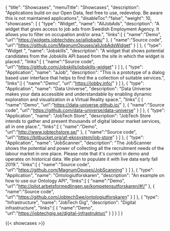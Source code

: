

{
    "title": "Showcases",
    "menuTitle": "Showcases",
    "description": "Applications build on our Open Data, feel free to use, redevelop. Be aware this is not maintained applications",
    "disableToc":"false",
    "weight": 10,
    "showcases": [ 
        {
          "type": "Widget",
          "name": "AllJobAds",
          "description": "A widget that gives access to job ads from Swedish Employment Agency. It allows you to filter on occupation and/or area.",
          "links":[
            {
              "name":"Demo",
              "url":"https://widgets.jobtechdev.se/alljobads/"
            },
            {
              "name":"Source code",
              "url":"https://github.com/MagnumOpuses/allJobAdsWidget"
            }
            ]
        },
        {
          "type": "Widget ",
          "name": "Jobskills",
          "description": "A widget that shows potential candidates from the Jobskills API based from the site in which the widget is placed.",
          "links":[
            {
              "name":"Source code",
              "url":"https://github.com/Jobskills/jobskills-widget"
            }
            ]
        },
        {
          "type": "Application",
          "name": "aJob",
          "description": "This is a prototype of a dialog based user interface that helps to find the a collection of suitable services.",
          "links":[
            {
              "name":"Demo",
              "url":"https://jobby.info/"
            }
            ]
        },
        {
          "type": "Application",
          "name": "Data Universe",
          "description": "Data Universe makes your data accessible and understandable by enabling dynamic exploration and visualization in a Virtual Reality space.",
          "links":[
            {
              "name":"Demo",
              "url":"https://data-universe.github.io/"
            },
            {
              "name":"Source code",
              "url":"https://github.com/data-universe/data-universe"
            }
            ]
        },
        {
          "type": "Application",
          "name": "JobTech Store",
          "description": "JobTech Store intends to gather and present thousands of digital labour market services, all in one place.",
          "links":[
            {
              "name":"Demo",
              "url":"http://www.jobtechstore.se/"
            },
            {
              "name":"Source code",
              "url":"https://bitbucket.org/af-ekosystem/job-store"
            }
            ]
        },
        {
          "type": "Application",
          "name": "JobScanner",
          "description": "The JobScanner shows the potential and power of collecting all the recruitment needs of the labour market in one place. Please note that it's current in demo and operates on historical data. We plan to populate it with live data early fall 2019.",
          "links":[
            {
              "name":"Source code",
              "url":"https://github.com/MagnumOpuses/JobScanning"
            }
            ]
        },
        {
          "type": "Application",
          "name": "Ontologiutforskaren",
          "description": "An example on how to use our Ontology API",
          "links":[
            {
              "name":"Demo",
              "url":"http://pilot.arbetsformedlingen.se/kompetensutforskaren/#!/"
            },
            {
              "name":"Source code",
              "url":"https://github.com/JobtechSwe/ontologiutforskaren"
            }
            ]
        },
        {
          "type": "Infrastructure",
          "name": "JobTech Gig",
          "description": "Digital infrastructure",
          "links":[
            {
              "name":"Demo",
              "url":"https://jobtechgig.se/digital-infrastruktur/"
            }
            ]
        }
    ]
}

{{< showcases >}}


